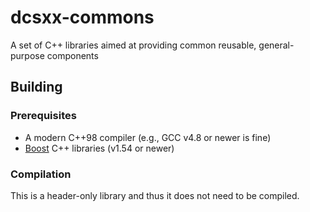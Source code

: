 dcsxx-commons
=============

A set of C++ libraries aimed at providing common reusable, general-purpose components


Building
--------

### Prerequisites

* A modern C++98 compiler (e.g., GCC v4.8 or newer is fine)
* [Boost](http://boost.org) C++ libraries (v1.54 or newer)

### Compilation

This is a header-only library and thus it does not need to be compiled.
